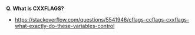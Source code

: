 **Q. What is CXXFLAGS?**
- https://stackoverflow.com/questions/5541946/cflags-ccflags-cxxflags-what-exactly-do-these-variables-control
